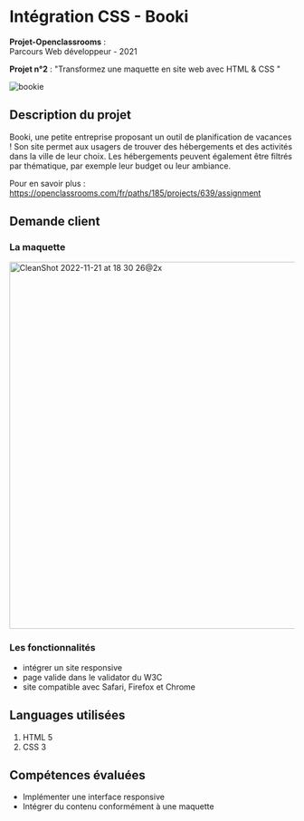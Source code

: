 # Intégration CSS - Booki

**Projet-Openclassrooms** : <br />
Parcours Web développeur - 2021

**Projet n°2** : "Transformez une maquette en site web avec HTML & CSS "

![bookie](https://user-images.githubusercontent.com/82466002/203121387-c9986a3f-5150-4afc-a4f8-9a2bfe796c47.png)

## Description du projet

Booki, une petite
entreprise proposant un outil de planification de vacances ! Son site permet aux usagers de
trouver des hébergements et des activités dans la ville de leur choix. Les hébergements
peuvent également être filtrés par thématique, par exemple leur budget ou leur ambiance.

Pour en savoir plus : https://openclassrooms.com/fr/paths/185/projects/639/assignment

## Demande client

### La maquette

<img width="648" alt="CleanShot 2022-11-21 at 18 30 26@2x" src="https://user-images.githubusercontent.com/82466002/203121913-e1cf5340-9030-4a09-88fa-42b3cbf0e2ce.png">


### Les fonctionnalités
- intégrer un site responsive
- page valide dans le validator du W3C
- site compatible avec Safari, Firefox et Chrome

## Languages utilisées

1. HTML 5
2. CSS 3

## Compétences évaluées
- Implémenter une interface responsive
- Intégrer du contenu conformément à une maquette
